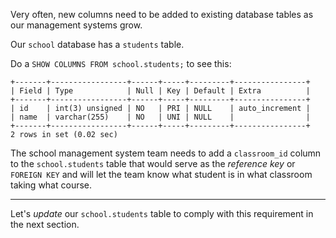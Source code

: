 Very often, new columns need to be added to existing database tables as our management systems grow.

Our `school` database has a `students` table. 

Do a `SHOW COLUMNS FROM school.students;` to see this: 

```
+-------+-----------------+------+-----+---------+----------------+
| Field | Type            | Null | Key | Default | Extra          |
+-------+-----------------+------+-----+---------+----------------+
| id    | int(3) unsigned | NO   | PRI | NULL    | auto_increment |
| name  | varchar(255)    | NO   | UNI | NULL    |                |
+-------+-----------------+------+-----+---------+----------------+
2 rows in set (0.02 sec)
```

The school management system team needs to add a `classroom_id` column to the `school.students` table that would serve as the _reference key_ or `FOREIGN KEY` and will let the team know what student is in what classroom taking what course.


---
Let's _update_ our `school.students` table to comply with this requirement in the next section.